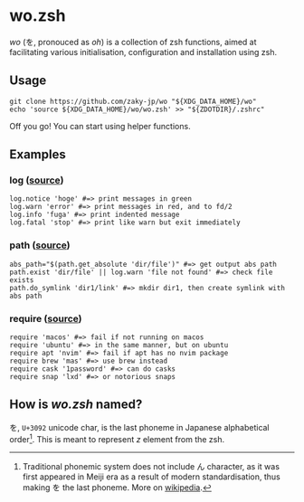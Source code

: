 # wo.zsh
*wo* (を, pronouced as *oh*) is a collection of zsh functions, aimed at facilitating various initialisation, configuration and installation using zsh.
## Usage
```shell
git clone https://github.com/zaky-jp/wo "${XDG_DATA_HOME}/wo"
echo 'source ${XDG_DATA_HOME}/wo/wo.zsh' >> "${ZDOTDIR}/.zshrc"
```
Off you go! You can start using helper functions.

## Examples
### log ([source](./core/log.zfunc))
```shell
log.notice 'hoge' #=> print messages in green
log.warn 'error' #=> print messages in red, and to fd/2
log.info 'fuga' #=> print indented message
log.fatal 'stop' #=> print like warn but exit immediately
```

### path ([source](./core/path.zfunc))
```shell
abs_path="$(path.get_absolute 'dir/file')" #=> get output abs path
path.exist 'dir/file' || log.warn 'file not found' #=> check file exists
path.do_symlink 'dir1/link' #=> mkdir dir1, then create symlink with abs path
```

### require ([source](./core/require.zfunc)) 
```shell
require 'macos' #=> fail if not running on macos
require 'ubuntu' #=> in the same manner, but on ubuntu
require apt 'nvim' #=> fail if apt has no nvim package
require brew 'mas' #=> use brew instead
require cask '1password' #=> can do casks
require snap 'lxd' #=> or notorious snaps
```

## How is *wo.zsh* named?
を, `U+3092` unicode char, is the last phoneme in Japanese alphabetical order[^1]. This is meant to represent *z* element from the zsh.

[^1]: Traditional phonemic system does not include ん character, as it was first appeared in Meiji era as a result of modern standardisation, thus making を the last phoneme. More on [wikipedia](https://en.wikipedia.org/wiki/Goj%C5%ABon).